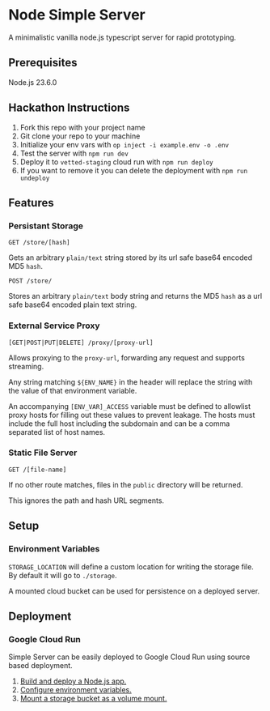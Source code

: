 # Node Simple Server

A minimalistic vanilla node.js typescript server for rapid prototyping.

## Prerequisites

Node.js 23.6.0

## Hackathon Instructions

1. Fork this repo with your project name
2. Git clone your repo to your machine
3. Initialize your env vars with `op inject -i example.env -o .env`
4. Test the server with `npm run dev`
5. Deploy it to `vetted-staging` cloud run with `npm run deploy`
6. If you want to remove it you can delete the deployment with `npm run undeploy`

## Features

### Persistant Storage

`GET /store/[hash]`

Gets an arbitrary `plain/text` string stored by its url safe base64 encoded MD5 `hash`.

`POST /store/`

Stores an arbitrary `plain/text` body string and returns the MD5 `hash` as a url safe base64 encoded plain text string.

### External Service Proxy

`[GET|POST|PUT|DELETE] /proxy/[proxy-url]`

Allows proxying to the `proxy-url`, forwarding any request and supports streaming.

Any string matching `${ENV_NAME}` in the header will replace the string with the value of that environment variable.

An accompanying `[ENV_VAR]_ACCESS` variable must be defined to allowlist proxy hosts for filling out these values to prevent leakage. The hosts must include the full host including the subdomain and can be a comma separated list of host names.

### Static File Server

`GET /[file-name]`

If no other route matches, files in the `public` directory will be returned.

This ignores the path and hash URL segments.

## Setup

### Environment Variables

`STORAGE_LOCATION` will define a custom location for writing the storage file. By default it will go to `./storage`.

A mounted cloud bucket can be used for persistence on a deployed server.

## Deployment

### Google Cloud Run

Simple Server can be easily deployed to Google Cloud Run using source based deployment.

1. [Build and deploy a Node.js app.](https://cloud.google.com/run/docs/quickstarts/build-and-deploy/deploy-nodejs-service#deploy)
2. [Configure environment variables.](https://cloud.google.com/run/docs/configuring/services/environment-variables)
3. [Mount a storage bucket as a volume mount.](https://cloud.google.com/run/docs/configuring/services/cloud-storage-volume-mounts)
